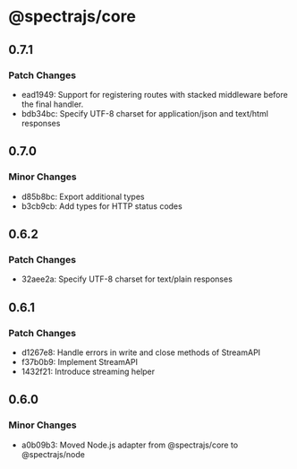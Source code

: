 # @spectrajs/core

## 0.7.1

### Patch Changes

- ead1949: Support for registering routes with stacked middleware before the final handler.
- bdb34bc: Specify UTF-8 charset for application/json and text/html responses

## 0.7.0

### Minor Changes

- d85b8bc: Export additional types
- b3cb9cb: Add types for HTTP status codes

## 0.6.2

### Patch Changes

- 32aee2a: Specify UTF-8 charset for text/plain responses

## 0.6.1

### Patch Changes

- d1267e8: Handle errors in write and close methods of StreamAPI
- f37b0b9: Implement StreamAPI
- 1432f21: Introduce streaming helper

## 0.6.0

### Minor Changes

- a0b09b3: Moved Node.js adapter from @spectrajs/core to @spectrajs/node
